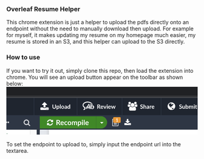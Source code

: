 ### Overleaf Resume Helper

This chrome extension is just a helper to upload the pdfs directly onto an endpoint without the need to manually download then upload. For example for myself, it makes updating my resume on my homepage much easier, my resume is stored in an S3, and this helper can upload to the S3 directly.

### How to use

If you want to try it out, simply clone this repo, then load the extension into chrome.
You will see an upload button appear on the toolbar as shown below:
![img](./resources/upload-button.png)

To set the endpoint to upload to, simply input the endpoint url into the textarea.
